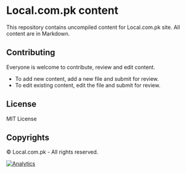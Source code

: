 # Local.com.pk content

This repository contains uncompiled content for Local.com.pk site. All content are in Markdown.

## Contributing
Everyone is welcome to contribute, review and edit content.

- To add new content, add a new file and submit for review.
- To edit existing content, edit the file and submit for review.

## License
MIT License

## Copyrights
&copy; Local.com.pk - All rights reserved.

[![Analytics](https://ga-beacon.appspot.com/UA-50688851-1/localpk/content)](https://github.com/igrigorik/ga-beacon)
